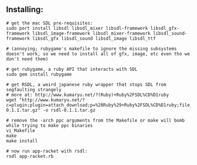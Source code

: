 ## Installing:

    # get the mac SDL pre-requisites:
    sudo port install libsdl libsdl_mixer libsdl-framework libsdl_gfx-framework libsdl_image-framework libsdl_mixer-framework libsdl_sound-framework libsdl_gfx libsdl_sound libsdl_image libsdl_ttf

    # (annoying; rubygame's makefile to ignore the missing subsystems doesn't work, so we need to install all of gfx, image, etc even tho we don't need them)

    # get rubygame, a ruby API that interacts with SDL
    sudo gem install rubygame

    # get RSDL, a weird japanese ruby wrapper that stops SDL from segfaulting strangely
    # more at: http://www.kumaryu.net/?(Ruby)+Ruby%2FSDL%CD%D1ruby
    wget "http://www.kumaryu.net/?c=plugin;plugin=attach_download;p=%28Ruby%29+Ruby%2FSDL%CD%D1ruby;file_name=rsdl-0.1.1.tar.gz" -o rsdl-0.1.1.tar.gz

    # remove the -arch ppc arguments from the Makefile or make will bomb while trying to make ppc binaries
    vi Makefile
    make
    make install

    # now run app-racket with rsdl:
    rsdl app-racket.rb
